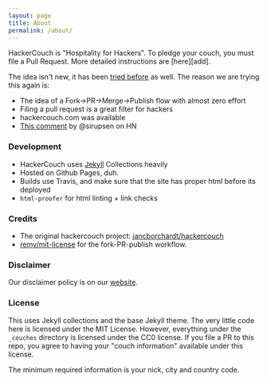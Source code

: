 ```yaml
---
layout: page
title: About
permalink: /about/
---
```


HackerCouch is "Hospitality for Hackers". To pledge your couch, you must
file a Pull Request. More detailed instructions are [here][add].

The idea isn't new, it has been [tried before][original] as well. The reason we are trying this again is:

- The idea of a Fork->PR->Merge->Publish flow with almost zero effort
- Filing a pull request is a great filter for hackers
- hackercouch.com was available
- [This comment][comment] by @sirupsen on HN

### Development

- HackerCouch uses [Jekyll](http://jekyllrb.com/) Collections heavily
- Hosted on Github Pages, duh.
- Builds use Travis, and make sure that the site has proper html before its deployed
- `html-proofer` for html linting + link checks

### Credits

- The original hackercouch project: [jancborchardt/hackercouch][original]
- [remy/mit-license](https://github.com/remy/mit-license) for the fork-PR-publish workflow.

### Disclaimer

Our disclaimer policy is on our [website][disclaimer].

### License

This uses Jekyll collections and the base Jekyll theme. The very little code here
is licensed under the MIT License. However, everything under the `_couches` directory
is licensed under the CC0 license. If you file a PR to this repo, you agree to having
your "couch information" available under this license.

The minimum required information is your nick, city and country code.


[original]: https://github.com/jancborchardt/hackercouch "The original hackercouch project"
[gh]: https://github.com/hackercouch/hackercouch
[comment]: https://news.ycombinator.com/item?id=1842383 "hackercouch.com, anyone?"
[disclaimer]: /disclaimer/
